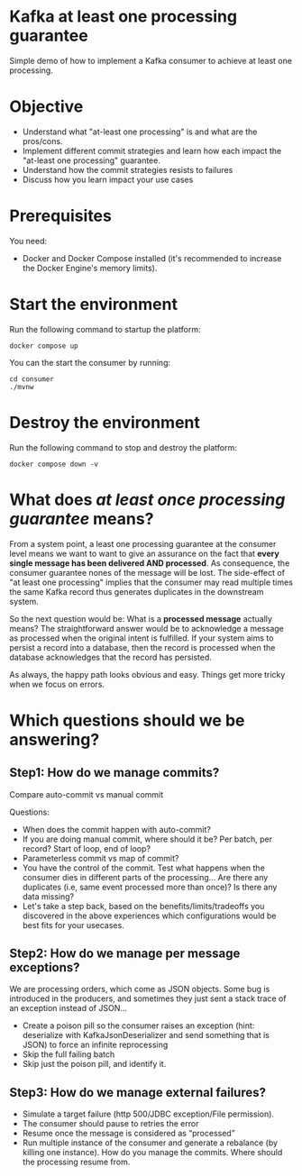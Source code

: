 # Kafka at least one processing guarantee
Simple demo of how to implement a Kafka consumer to achieve at least one processing.

# Objective
- Understand what "at-least one processing" is and what are the pros/cons.
- Implement different commit strategies and learn how each impact the "at-least one processing" guarantee.
- Understand how the commit strategies resists to failures
- Discuss how you learn impact your use cases

# Prerequisites
You need:
* Docker and Docker Compose installed (it's recommended to increase the Docker Engine's memory limits).

# Start the environment

Run the following command to startup the platform:
```shell
docker compose up
```

You can the start the consumer by running:
```shell
cd consumer
./mvnw
```

# Destroy the environment

Run the following command to stop and destroy the platform:
```shell
docker compose down -v
```

# What does *at least once processing guarantee* means?

From a system point, a least one processing guarantee at the consumer level means we want to want to give an assurance on the fact
that **every single message has been delivered AND processed**.
As consequence, the consumer guarantee nones of the message will be lost.
The side-effect of "at least one processing" implies that the consumer may read multiple times the same Kafka record thus generates duplicates in the downstream system.

So the next question would be: What is a **processed message** actually means?
The straightforward answer would be to acknowledge a message as processed when the original intent is fulfilled.
If your system aims to persist a record into a database, then the record is processed when the database acknowledges that the record has persisted.

As always, the happy path looks obvious and easy.
Things get more tricky when we focus on errors.

# Which questions should we be answering? 
## Step1: How do we manage commits?
Compare auto-commit vs manual commit

Questions: 
- When does the commit happen with auto-commit?
- If you are doing manual commit, where should it be? Per batch, per record? Start of loop, end of loop?
- Parameterless commit vs map of commit?
- You have the control of the commit. Test what happens when the consumer dies in different parts of the processing... Are there any duplicates (i.e, same event processed more than once)? Is there any data missing? 
- Let's take a step back, based on the benefits/limits/tradeoffs you discovered in the above experiences which configurations would be best fits for your usecases. 

## Step2: How do we manage per message exceptions?
We are processing orders, which come as JSON objects. Some bug is introduced in the producers, and sometimes they just sent a stack trace of an exception instead of JSON... 
- Create a poison pill so the consumer raises an exception (hint: deserialize with KafkaJsonDeserializer and send something that is JSON) to force an infinite reprocessing
- Skip the full failing batch
- Skip just the poison pill, and identify it. 


## Step3: How do we manage external failures?
- Simulate a target failure (http 500/JDBC exception/File permission).
- The consumer should pause to retries the error
- Resume once the message is considered as “processed”
- Run multiple instance of the consumer and generate a rebalance (by killing one instance). How do you manage the commits. Where should the processing resume from.

